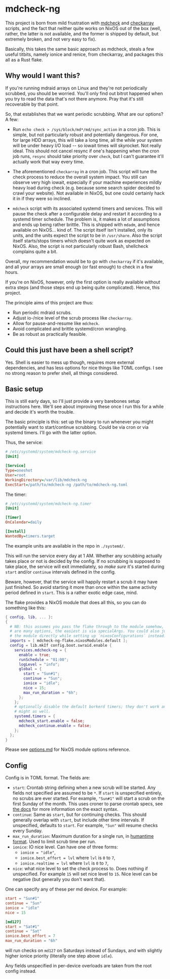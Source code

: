 # mdcheck-ng

This project is born from mild frustration with [mdcheck] and [checkarray]
scripts, and the fact that neither quite works on NixOS out of the box (well,
rather, the latter is not available, and the former is shipped by default, but
extremely broken, and not very easy to fix).

[mdcheck]: https://github.com/md-raid-utilities/mdadm/blob/main/misc/mdcheck
[checkarray]: https://salsa.debian.org/debian/mdadm/-/blob/debian/master/debian/checkarray

Basically, this takes the same basic approach as mdcheck, steals a few useful
titbits, namely ionice and renice, from checkarray, and packages this all as a
Rust flake.

## Why would I want this?

If you're running mdraid arrays on Linux and they're not periodically scrubbed,
you should be worried. You'll only find out bitrot happened when you try to read
the data that's not there anymore. Pray that it's still recoverable by that
point.

So, that establishes that we want periodic scrubbing. What are our options? A
few:

- Run `echo check > /sys/block/md*/md/sync_action` in a cron job. This is
  simple, but not particularly robust and potentially dangerous. For one, for
  large HDD arrays, this will take a long time, all the while your system will
  be under heavy I/O load -- so iowait times will skyrocket. Not really ideal.
  This should not cancel resync if one's happening when the cron job runs,
  `resync` should take priority over `check`, but I can't guarantee it'll
  actually work that way every time.

- The aforementioned `checkarray` in a cron job. This script will tune the check
  process to reduce the overall system impact. You still can observe very high
  iowait, especially if your machine experiences mildly heavy load during check
  (e.g. because some search spider decided to crawl your website). Not available
  in NixOS, but one could certainly hack it in if they were so inclined.

- `mdcheck` script with its associated systemd timers and services. This will
  pause the check after a configurable delay and restart it according to a
  systemd timer schedule. The problem is, it makes a lot of assumptions and ends
  up being rather brittle. This is shipped with `mdadm`, and hence available on
  NixOS... kind of. The script itself isn't installed, only its units, and the
  units expect the script to be in `/usr/share`. Also the script itself
  starts/stops timers which doesn't quite work as expected on NixOS. Also, the
  script is not particularly robust Bash, shellcheck complains quite a bit.

Overall, my recommendation would be to go with `checkarray` if it's available, and all your arrays are small enough (or fast enough) to check in a few hours.

If you're on NixOS, however, only the first option is really available without
extra steps (and those steps end up being quite complicated). Hence, this
project.

The principle aims of this project are thus:

- Run periodic mdraid scrubs.
- Adjust io-/nice level of the scrub process like `checkarray`.
- Allow for pause-and-resume like `mdcheck`.
- Avoid complicated and brittle systemd/cron wrangling.
- Be as robust as practically feasible.

## Could this just have been a shell script?

Yes. Shell is easier to mess up though, requires more external dependencies, and
has less options for nice things like TOML configs. I see no strong reason to
prefer shell, all things considered.

## Basic setup

This is still early days, so I'll just provide a very barebones setup
instructions here. We'll see about improving these once I run this for a while
and decide it's worth the trouble.

The basic principle is this: set up the binary to run whenever you might
potentially want to start/continue scrubbing. Could be via cron or via systemd
timers. I'll go with the latter option.

Thus, the service:

```ini
# /etc/systemd/system/mdcheck-ng.service
[Unit]

[Service]
Type=oneshot
User=root
WorkingDirectory=/var/lib/mdcheck-ng
ExecStart=/path/to/mdcheck-ng /path/to/mdcheck-ng.toml
```

The timer:

```ini
# /etc/systemd/system/mdcheck-ng.timer
[Unit]

[Timer]
OnCalendar=daily

[Install]
WantedBy=timers.target
```

The example units are available in the repo in `./systemd/`.

This will run the service every day at 1 AM. Whether any scrubbing actually
takes place or not is decided by the config. If no scrubbing is supposed to take
place, the service will exit immediately, so _make sure_ it's started during `start` and/or `continue` intervals defined in the config.

Beware, however, that the service will happily restart a scrub it may have just
finished. So avoid starting it more than once within the same activity period
defined in `start`. This is a rather exotic edge case, mind.

The flake provides a NixOS module that does all this, so you can do something like this:

```nix
{ config, lib, ... }:
{
  # NB: this assumes you pass the flake through to the module somehow, there
  # are many options, the easiest is via specialArgs. You could also just load
  # the module directly while setting up `nixosConfigurations` instead.
  imports = [ mdcheck-ng-flake.nixosModules.default ];
  config = lib.mkIf config.boot.swraid.enable {
    services.mdcheck-ng = {
      enable = true;
      runSchedule = "01:00";
      logLevel = "info";
      global = {
        start = "Sun#1";
        continue = "Sun";
        ionice = "idle";
        nice = 15;
        max_run_duration = "6h";
      };
    };
    # optionally disable the default borkerd timers; they don't work anyway, so
    # might as well.
    systemd.timers = {
      mdcheck_start.enable = false;
      mdcheck_continue.enable = false;
    };
  };
}
```

Please see [options.md](./options.md) for NixOS module options reference.

## Config

Config is in TOML format. The fields are:

- `start`: Crontab string defining when a new scrub will be started. Any fields
  not specified are assumed to be `*`. If `start` is unspecified entirely, no
  scrubs are ever started. For example, `"Sun#1"` will start a scrub on the
  first Sunday of the month. This uses croner to parse crontab specs, see [the
  docs](https://docs.rs/croner/latest/croner/#pattern) for more information on
  the exact syntax.
- `continue`: Same as `start`, but for continuing checks. This should generally
  overlap with `start`, but include other time intervals. If unspecified,
  defaults to `start`. For example, `"Sun"` will resume checks every Sunday.
- `max_run_duration`: Maximum duration for a single run, in [humantime format].
  Used to limit scrub time per run.
- `ionice`: IO nice level. Can have one of three forms:
    - `ionice = "idle"`,
    - `ionice.best_effort = lvl` where `lvl` is `0` to `7`,
    - `ionice.realtime = lvl` where `lvl` is `0` to `7`,
- `nice`: what nice level to set the check process to. Does nothing if
  unspecified. For example `15` will set nice level to `15`. Nice level can be
  negative (but generally you don't want that).

[humantime format]: https://docs.rs/humantime/latest/humantime/fn.parse_duration.html

One can specify any of these per md device. For example:

```toml
start = "Sun#1"
continue = "Sun"
ionice = "idle"
nice = 15

[md127]
start = "Sat#1"
continue = "Sat"
ionice.best_effort = 7
max_run_duration = "6h"
```

will run checks on `md127` on Saturdays instead of Sundays, and with slightly
higher ionice priority (literally one step above `idle`).

Any fields unspecified in per-device overloads are taken from the root config
instead.
